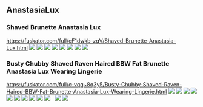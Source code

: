 ## AnastasiaLux
### Shaved Brunette Anastasia Lux
https://fuskator.com/full/cF1dwkb-zgV/Shaved-Brunette-Anastasia-Lux.html
![](https://i7.fuskator.com/large/cF1dwkb-zgV/Shaved-Brunette-Anastasia-Lux-3.jpg)
![](https://i7.fuskator.com/large/cF1dwkb-zgV/Shaved-Brunette-Anastasia-Lux-5.jpg)
![](https://i7.fuskator.com/large/cF1dwkb-zgV/Shaved-Brunette-Anastasia-Lux-7.jpg)
![](https://i7.fuskator.com/large/cF1dwkb-zgV/Shaved-Brunette-Anastasia-Lux-8.jpg)
![](https://i7.fuskator.com/large/cF1dwkb-zgV/Shaved-Brunette-Anastasia-Lux-10.jpg)
![](https://i7.fuskator.com/large/cF1dwkb-zgV/Shaved-Brunette-Anastasia-Lux-12.jpg)
![](https://i7.fuskator.com/large/cF1dwkb-zgV/Shaved-Brunette-Anastasia-Lux-20.jpg)
![](https://i7.fuskator.com/large/cF1dwkb-zgV/Shaved-Brunette-Anastasia-Lux-21.jpg)
### Busty Chubby Shaved Raven Haired BBW Fat Brunette Anastasia Lux Wearing Lingerie
https://fuskator.com/full/c-vqq~8q3y5/Busty-Chubby-Shaved-Raven-Haired-BBW-Fat-Brunette-Anastasia-Lux-Wearing-Lingerie.html
![](https://i8.fuskator.com/large/c-vqq~8q3y5/Busty-Chubby-Shaved-Raven-Haired-BBW-Fat-Brunette-Anastasia-Lux-Wearing-Lingerie-1.jpg)
![](https://i8.fuskator.com/large/c-vqq~8q3y5/Busty-Chubby-Shaved-Raven-Haired-BBW-Fat-Brunette-Anastasia-Lux-Wearing-Lingerie-2.jpg)
![](https://i8.fuskator.com/large/c-vqq~8q3y5/Busty-Chubby-Shaved-Raven-Haired-BBW-Fat-Brunette-Anastasia-Lux-Wearing-Lingerie-3.jpg)
![](https://i8.fuskator.com/large/c-vqq~8q3y5/Busty-Chubby-Shaved-Raven-Haired-BBW-Fat-Brunette-Anastasia-Lux-Wearing-Lingerie-4.jpg)
![](https://i8.fuskator.com/large/c-vqq~8q3y5/Busty-Chubby-Shaved-Raven-Haired-BBW-Fat-Brunette-Anastasia-Lux-Wearing-Lingerie-5.jpg)
![](https://i8.fuskator.com/large/c-vqq~8q3y5/Busty-Chubby-Shaved-Raven-Haired-BBW-Fat-Brunette-Anastasia-Lux-Wearing-Lingerie-7.jpg)
![](https://i8.fuskator.com/large/c-vqq~8q3y5/Busty-Chubby-Shaved-Raven-Haired-BBW-Fat-Brunette-Anastasia-Lux-Wearing-Lingerie-8.jpg)
![](https://i8.fuskator.com/large/c-vqq~8q3y5/Busty-Chubby-Shaved-Raven-Haired-BBW-Fat-Brunette-Anastasia-Lux-Wearing-Lingerie-10.jpg)
![](https://i8.fuskator.com/large/c-vqq~8q3y5/Busty-Chubby-Shaved-Raven-Haired-BBW-Fat-Brunette-Anastasia-Lux-Wearing-Lingerie-11.jpg)
![](https://i8.fuskator.com/large/c-vqq~8q3y5/Busty-Chubby-Shaved-Raven-Haired-BBW-Fat-Brunette-Anastasia-Lux-Wearing-Lingerie-12.jpg)
![]()
![]()
![](https://i8.fuskator.com/large/hA7gvpcVtGp/Chubby-Busty-Shaved-BBW-Brunette-Anastasia-Lux-with-Large-Areolas-9.jpg)
![](https://i8.fuskator.com/large/hA7gvpcVtGp/Chubby-Busty-Shaved-BBW-Brunette-Anastasia-Lux-with-Large-Areolas-15.jpg)
